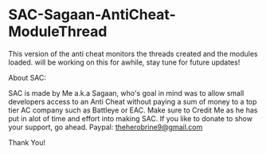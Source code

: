 # SAC-Sagaan-AntiCheat-ModuleThread
This version of the anti cheat monitors the threads created and the modules loaded. will be working on this for awhile, stay tune for future updates!

About SAC:

SAC is made by Me a.k.a Sagaan, who's goal in mind was to allow small developers access to an Anti Cheat without paying a sum of money to a top tier AC company such as Battleye or EAC. Make sure to Credit Me as he has put in alot of time and effort into making SAC. If you like to donate to show your support, go ahead. Paypal: theherobrine9@gmail.com

Thank You!
